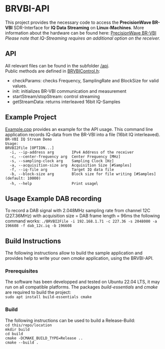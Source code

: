 # BRVBI-API
This project provides the necessary code to access the **PrecisionWave BR-VBI** SDR-Interface for **IQ Data Streaming** on **Linux-Machines**. More information about the hardware can be found here: [PrecisionWave BR-VBI](https://www.precisionwave.com/products/signal-analyzers)\
*Please note that IQ-Streaming requires an additional option on the receiver.*

## API

All relevant files can be found in the subfolder [/api](https://github.com/PrecisionWave/BRVBI-API/tree/main/api).\
Public methods are defined in [BRVBIControl.h](https://github.com/PrecisionWave/BRVBI-API/blob/main/api/BRVBIControl.h):

 - checkParams: checks Frequency, SamplingRate and BlockSize for valid values.
 - init: initializes BR-VBI communication and measurement
 - startStream/stopStream: control streaming
 - getStreamData: returns interleaved 16bit IQ-Samples

## Example Project
[Example.cpp](https://github.com/PrecisionWave/BRVBI-API/blob/main/Example.cpp) provides an example for the API usage. This command line application records IQ-data from the BR-VBI into a file (16bit IQ interleaved).\
`BR-VBI IQ Stream Demo`\
`Usage:`\
`BRVBI2File [OPTION...]`\
`  -i, --ip-address arg        IPv4 Address of the receiver`\
`  -c, --center-frequency arg  Center Frequency [MHz]`\
`  -s, --sampling-clock arg    Sampling Clock [Hz]`\
`  -a, --acquisition-size arg  Acquisition Size [#Samples]`\
`  -f, --iq-file arg           Target IQ data file`\
`  -b, --block-size arg        Block size for file writing [#Samples] (default: 10000)`\
`  -h, --help                  Print usage`\

## Usage Example DAB recording
To record a DAB signal with 2.048MHz sampling rate from channel 12C (227.36MHz) with acquisition size = DAB frame length = 96ms the following command works:
`./BRVBI2File -i 192.168.1.71 -c 227.36 -s 2048000 -a 196608 -f dab_12c.iq -b 196608`

## Build Instructions
The following instructions allow to build the sample application and provides help to write your own *cmake* application, using the BRVBI-API.
### Prerequisites
The software has been developped and tested on Ubuntu 22.04 LTS, it may run on all compatible platforms. The packages *build-essentials* and *cmake* are required to build the project:\
`sudo apt install build-essentials cmake`

### Build
The following instructions can be used to build a Release-Build:\
`cd this/repo/location`\
`mkdir build`\
`cd build`\
`cmake -DCMAKE_BUILD_TYPE=Release ..`\
`cmake --build .`
